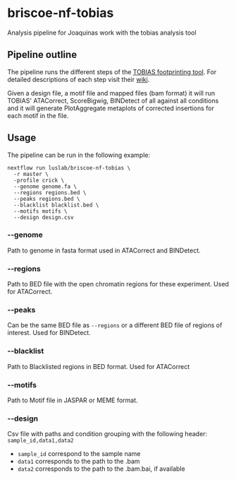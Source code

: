 # briscoe-nf-tobias
Analysis pipeline for Joaquinas work with the tobias analysis tool

## Pipeline outline

The pipeline runs the different steps of the [TOBIAS footprinting tool](https://github.com/loosolab/TOBIAS). For detailed descriptions of each step visit their [wiki](https://github.com/loosolab/TOBIAS/wiki).

Given a design file, a motif file and mapped files (bam format) it will run TOBIAS' ATACorrect, ScoreBigwig, BINDetect of all against all conditions and it will generate PlotAggregate metaplots of corrected insertions for each motif in the file.


## Usage

The pipeline can be run in the following example:

```
nextflow run luslab/briscoe-nf-tobias \
  -r master \
  -profile crick \
  --genome genome.fa \
  --regions regions.bed \
  --peaks regions.bed \
  --blacklist blacklist.bed \
  --motifs motifs \
  --design design.csv

  ```

### --genome
Path to genome in fasta format used in ATACorrect and BINDetect.

### --regions
Path to BED file with the open chromatin regions for these experiment. Used for ATACorrect.

### --peaks 
Can be the same BED file as `--regions` or a different BED file of regions of interest. Used for BINDetect.

### --blacklist
Path to Blacklisted regions in BED format. Used for ATACorrect

### --motifs
Path to Motif file in JASPAR or MEME format.

### --design
Csv file with paths and condition grouping with the following header:
`sample_id,data1,data2` 

 - `sample_id` correspond to the sample name
 - `data1` corresponds to the path to the .bam
 - `data2` corresponds to the path to the .bam.bai, if available

